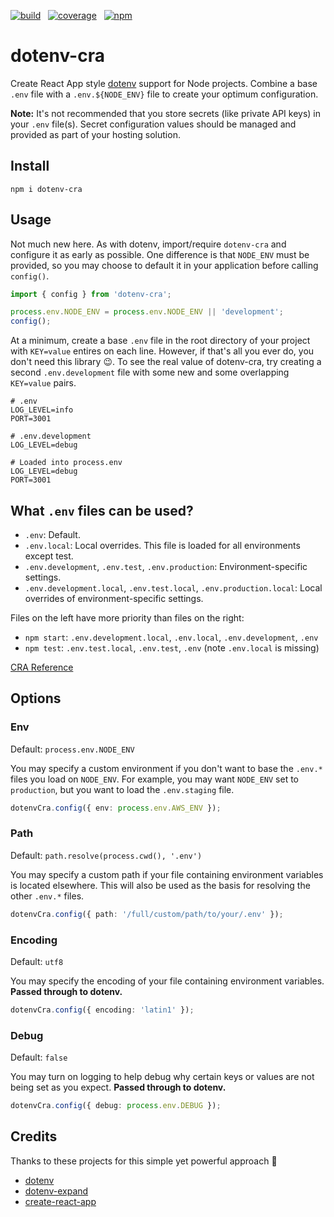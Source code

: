 [![build](https://img.shields.io/github/workflow/status/djdmbrwsk/dotenv-cra/Lint%2C%20build%2C%20test/master)](https://github.com/djdmbrwsk/dotenv-cra/actions?query=branch%3Amaster+workflow%3A%22Lint%2C+build%2C+test%22)
&nbsp;
[![coverage](https://img.shields.io/codecov/c/gh/djdmbrwsk/dotenv-cra)](https://codecov.io/gh/djdmbrwsk/dotenv-cra/branch/master)
&nbsp;
[![npm](https://img.shields.io/npm/v/dotenv-cra)](https://www.npmjs.com/package/dotenv-cra)

# dotenv-cra

Create React App style [dotenv](https://github.com/motdotla/dotenv) support for
Node projects. Combine a base `.env` file with a `.env.${NODE_ENV}` file to
create your optimum configuration.

**Note:** It's not recommended that you store secrets (like private API keys) in
your `.env` file(s). Secret configuration values should be managed and provided
as part of your hosting solution.

## Install

```
npm i dotenv-cra
```

## Usage

Not much new here. As with dotenv, import/require `dotenv-cra` and configure it
as early as possible. One difference is that `NODE_ENV` must be provided, so you
may choose to default it in your application before calling `config()`.

```ts
import { config } from 'dotenv-cra';

process.env.NODE_ENV = process.env.NODE_ENV || 'development';
config();
```

At a minimum, create a base `.env` file in the root directory of your project
with `KEY=value` entires on each line. However, if that's all you ever do, you
don't need this library 😉. To see the real value of dotenv-cra, try creating a
second `.env.development` file with some new and some overlapping `KEY=value`
pairs.

```
# .env
LOG_LEVEL=info
PORT=3001

# .env.development
LOG_LEVEL=debug

# Loaded into process.env
LOG_LEVEL=debug
PORT=3001
```

## What `.env` files can be used?

- `.env`: Default.
- `.env.local`: Local overrides. This file is loaded for all environments except test.
- `.env.development`, `.env.test`, `.env.production`: Environment-specific settings.
- `.env.development.local`, `.env.test.local`, `.env.production.local`: Local overrides of environment-specific settings.

Files on the left have more priority than files on the right:

- `npm start`: `.env.development.local`, `.env.local`, `.env.development`, `.env`
- `npm test`: `.env.test.local`, `.env.test`, `.env` (note `.env.local` is missing)

[CRA Reference](https://create-react-app.dev/docs/adding-custom-environment-variables/#what-other-env-files-can-be-used)

## Options

### Env

Default: `process.env.NODE_ENV`

You may specify a custom environment if you don't want to base the `.env.*`
files you load on `NODE_ENV`. For example, you may want `NODE_ENV` set to
`production`, but you want to load the `.env.staging` file.

```ts
dotenvCra.config({ env: process.env.AWS_ENV });
```

### Path

Default: `path.resolve(process.cwd(), '.env')`

You may specify a custom path if your file containing environment variables is
located elsewhere. This will also be used as the basis for resolving the other
`.env.*` files.

```ts
dotenvCra.config({ path: '/full/custom/path/to/your/.env' });
```

### Encoding

Default: `utf8`

You may specify the encoding of your file containing environment variables.
**Passed through to dotenv.**

```ts
dotenvCra.config({ encoding: 'latin1' });
```

### Debug

Default: `false`

You may turn on logging to help debug why certain keys or values are not being
set as you expect. **Passed through to dotenv.**

```ts
dotenvCra.config({ debug: process.env.DEBUG });
```

## Credits

Thanks to these projects for this simple yet powerful approach 👏

- [dotenv](https://github.com/motdotla/dotenv)
- [dotenv-expand](https://github.com/motdotla/dotenv-expand)
- [create-react-app](https://github.com/facebook/create-react-app)
